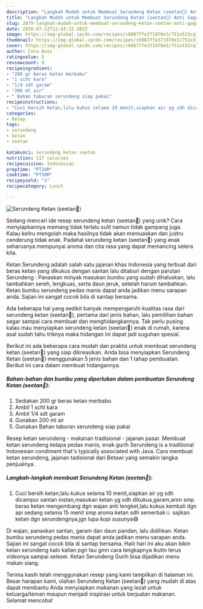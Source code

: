 ```yaml
---
description: "Langkah Mudah untuk Membuat Serundeng Ketan (seetan👻) Anti Gagal"
title: "Langkah Mudah untuk Membuat Serundeng Ketan (seetan👻) Anti Gagal"
slug: 2879-langkah-mudah-untuk-membuat-serundeng-ketan-seetan-anti-gagal
date: 2020-07-22T12:43:22.582Z
image: https://img-global.cpcdn.com/recipes/c0987ffe371978e3/751x532cq70/serundeng-ketan-seetan👻-foto-resep-utama.jpg
thumbnail: https://img-global.cpcdn.com/recipes/c0987ffe371978e3/751x532cq70/serundeng-ketan-seetan👻-foto-resep-utama.jpg
cover: https://img-global.cpcdn.com/recipes/c0987ffe371978e3/751x532cq70/serundeng-ketan-seetan👻-foto-resep-utama.jpg
author: Cora Bass
ratingvalue: 5
reviewcount: 9
recipeingredient:
- "200 gr beras ketan merbabu"
- "1 scht kara"
- "1/4 sdt garam"
- "200 ml air"
- " Bahan taburan serundeng siap pakai"
recipeinstructions:
- "Cuci bersih ketan,lalu kukus selama 10 menit,siapkan air yg sdh dicampur santan instan,masukan ketan yg sdh dikukus,garam,aron smp beras ketan mengembang dgn wajan anti lengket,lalu kukus kembali dgn api sedang selama 15 menit smp aroma ketan sdh semerbak☺️ sajikan ketan dgn serundengnya,jgn lupa kopi susunya😅"
categories:
- Resep
tags:
- serundeng
- ketan
- seetan

katakunci: serundeng ketan seetan 
nutrition: 117 calories
recipecuisine: Indonesian
preptime: "PT26M"
cooktime: "PT50M"
recipeyield: "3"
recipecategory: Lunch

---
```



![Serundeng Ketan (seetan👻)](https://img-global.cpcdn.com/recipes/c0987ffe371978e3/751x532cq70/serundeng-ketan-seetan👻-foto-resep-utama.jpg)

Sedang mencari ide resep serundeng ketan (seetan👻) yang unik? Cara menyiapkannya memang tidak terlalu sulit namun tidak gampang juga. Kalau keliru mengolah maka hasilnya tidak akan memuaskan dan justru cenderung tidak enak. Padahal serundeng ketan (seetan👻) yang enak seharusnya mempunyai aroma dan cita rasa yang dapat memancing selera kita.

Ketan Serundeng adalah salah satu jajanan khas Indonesia yang terbuat dari beras ketan yang dikukus dengan santan lalu ditaburi dengan parutan Serundeng : Panaskan minyak masukan bumbu yang sudah dihaluskan, lalu tambahkan sereh, lengkuas, serta daun jeruk, setelah harum tambahkan. Ketan bumbu serundeng pedas manis dapat anda jadikan menu sarapan anda. Sajian ini sangat cocok bila di santap bersama.

Ada beberapa hal yang sedikit banyak mempengaruhi kualitas rasa dari serundeng ketan (seetan👻), pertama dari jenis bahan, lalu pemilihan bahan segar sampai cara membuat dan menghidangkannya. Tak perlu pusing kalau mau menyiapkan serundeng ketan (seetan👻) enak di rumah, karena asal sudah tahu triknya maka hidangan ini dapat jadi suguhan spesial.


Berikut ini ada beberapa cara mudah dan praktis untuk membuat serundeng ketan (seetan👻) yang siap dikreasikan. Anda bisa menyiapkan Serundeng Ketan (seetan👻) menggunakan 5 jenis bahan dan 1 tahap pembuatan. Berikut ini cara dalam membuat hidangannya.

<!--inarticleads1-->

##### Bahan-bahan dan bumbu yang diperlukan dalam pembuatan Serundeng Ketan (seetan👻):

1. Sediakan 200 gr beras ketan merbabu
1. Ambil 1 scht kara
1. Ambil 1/4 sdt garam
1. Gunakan 200 ml air
1. Gunakan  Bahan taburan serundeng siap pakai


Resep ketan serundeng - makanan tradisional - jajanan pasar. Membuat ketan serundeng kelapa pedas manis, enak gurih Serundeng is a traditional Indonesian condiment that&#39;s typically associated with Java. Cara membuat ketan serundeng, jajanan tadisional dari Betawi yang semakin langka penjualnya. 

<!--inarticleads2-->

##### Langkah-langkah membuat Serundeng Ketan (seetan👻):

1. Cuci bersih ketan,lalu kukus selama 10 menit,siapkan air yg sdh dicampur santan instan,masukan ketan yg sdh dikukus,garam,aron smp beras ketan mengembang dgn wajan anti lengket,lalu kukus kembali dgn api sedang selama 15 menit smp aroma ketan sdh semerbak☺️ sajikan ketan dgn serundengnya,jgn lupa kopi susunya😅


Di wajan, panaskan santan, garam dan daun pandan, lalu didihkan. Ketan bumbu serundeng pedas manis dapat anda jadikan menu sarapan anda. Sajian ini sangat cocok bila di santap bersama. Haiii hari ini aku akan bikin ketan serundeng kalo kalian pgn tau gmn cara lengkapnya ikutin terus videonya sampai selesei. Ketan Serundeng Gurih bisa dijadikan menu makan siang. 

Terima kasih telah menggunakan resep yang kami tampilkan di halaman ini. Besar harapan kami, olahan Serundeng Ketan (seetan👻) yang mudah di atas dapat membantu Anda menyiapkan makanan yang lezat untuk keluarga/teman maupun menjadi inspirasi untuk berjualan makanan. Selamat mencoba!
